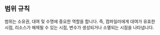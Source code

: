 ## 범위 규칙

범위는 소유권, 대여 및 수명에 중요한 역할을 합니다.
즉, 컴파일러에게 대여가 유효한 시점, 리소스가 해제될 수 있는 시점, 변수가 생성되거나 소멸되는 시점을 나타냅니다.

